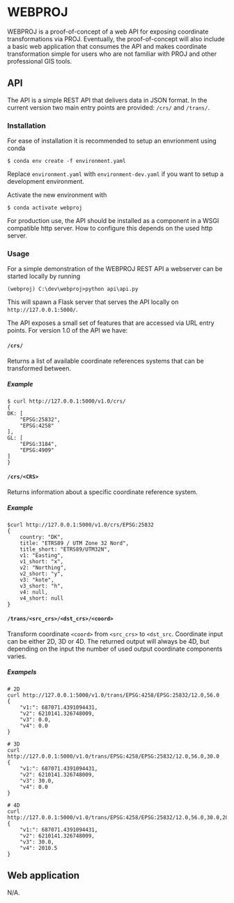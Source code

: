 # WEBPROJ

WEBPROJ is a proof-of-concept of a web API for exposing coordinate
transformations via PROJ. Eventually, the proof-of-concept will also
include a basic web application that consumes the API and makes
coordinate transformation simple for users who are not familiar with
PROJ and other professional GIS tools.

## API

The API is a simple REST API that delivers data in JSON format. In
the current version two main entry points are provided: `/crs/` and
`/trans/`.

### Installation

For ease of installation it is recommended to setup an envrionment
using conda

```
$ conda env create -f environment.yaml
```

Replace `environment.yaml` with `environment-dev.yaml` if you want
to setup a development environment.

Activate the new environment with

```
$ conda activate webproj
```

For production use, the API should be installed as a component in a
WSGI compatible http server. How to configure this depends on the used http server.

### Usage

For a simple demonstration of the WEBPROJ REST API a webserver can
be started locally by running

```
(webproj) C:\dev\webproj>python api\api.py
```

This will spawn a Flask server that serves the API locally on
`http://127.0.0.1:5000/`.

The API exposes a small set of features that are accessed via URL
entry points. For version 1.0 of the API we have:

#### `/crs/`

Returns a list of available coordinate references systems that can
be transformed between.

##### Example

```
$ curl http://127.0.0.1:5000/v1.0/crs/
{
DK: [
    "EPSG:25832",
    "EPSG:4258"
],
GL: [
    "EPSG:3184",
    "EPSG:4909"
]
}
```

#### `/crs/<CRS>`

Returns information about a specific coordinate reference system.

##### Example

```
$curl http://127.0.0.1:5000/v1.0/crs/EPSG:25832
{
    country: "DK",
    title: "ETRS89 / UTM Zone 32 Nord",
    title_short: "ETRS89/UTM32N",
    v1: "Easting",
    v1_short: "x",
    v2: "Northing",
    v2_short: "y",
    v3: "kote",
    v3_short: "h",
    v4: null,
    v4_short: null
}
```

#### `/trans/<src_crs>/<dst_crs>/<coord>`

Transform coordinate `<coord>` from `<src_crs>` to `<dst_src`. Coordinate
input can be either 2D, 3D or 4D. The returned output will always be 4D, but
depending on the input the number of used output coordinate components varies.

##### Exampels

```
# 2D
curl http://127.0.0.1:5000/v1.0/trans/EPSG:4258/EPSG:25832/12.0,56.0
{
    "v1:": 687071.4391094431,
    "v2": 6210141.326748009,
    "v3": 0.0,
    "v4": 0.0
}

# 3D
curl http://127.0.0.1:5000/v1.0/trans/EPSG:4258/EPSG:25832/12.0,56.0,30.0
{
    "v1:": 687071.4391094431,
    "v2": 6210141.326748009,
    "v3": 30.0,
    "v4": 0.0
}

# 4D
curl http://127.0.0.1:5000/v1.0/trans/EPSG:4258/EPSG:25832/12.0,56.0,30.0,2010.5
{
    "v1:": 687071.4391094431,
    "v2": 6210141.326748009,
    "v3": 30.0,
    "v4": 2010.5
}
```

## Web application

N/A.


